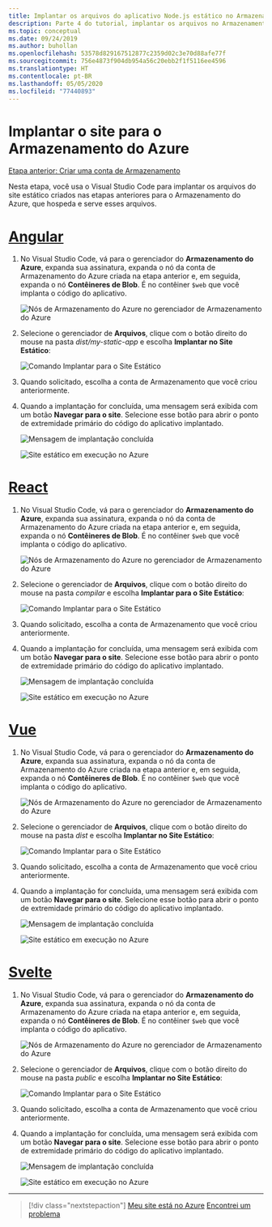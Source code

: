 ```yaml
---
title: Implantar os arquivos do aplicativo Node.js estático no Armazenamento do Azure usando o Visual Studio Code
description: Parte 4 do tutorial, implantar os arquivos no Armazenamento do Azure
ms.topic: conceptual
ms.date: 09/24/2019
ms.author: buhollan
ms.openlocfilehash: 53578d829167512877c2359d02c3e70d88afe77f
ms.sourcegitcommit: 756e4873f904db954a56c20ebb2f1f5116ee4596
ms.translationtype: HT
ms.contentlocale: pt-BR
ms.lasthandoff: 05/05/2020
ms.locfileid: "77440893"
---
```

# <a name="deploy-the-website-to-azure-storage"></a>Implantar o site para o Armazenamento do Azure

[Etapa anterior: Criar uma conta de Armazenamento](tutorial-vscode-static-website-node-03.md)

Nesta etapa, você usa o Visual Studio Code para implantar os arquivos do site estático criados nas etapas anteriores para o Armazenamento do Azure, que hospeda e serve esses arquivos.

# <a name="angular"></a>[Angular](#tab/angular)

1. No Visual Studio Code, vá para o gerenciador do **Armazenamento do Azure**, expanda sua assinatura, expanda o nó da conta de Armazenamento do Azure criada na etapa anterior e, em seguida, expanda o nó **Contêineres de Blob**. É no contêiner `$web` que você implanta o código do aplicativo.

   ![Nós de Armazenamento do Azure no gerenciador de Armazenamento do Azure](media/static-website/storage-nodes.png)

1. Selecione o gerenciador de **Arquivos**, clique com o botão direito do mouse na pasta _dist/my-static-app_ e escolha **Implantar no Site Estático**:

    ![Comando Implantar para o Site Estático](media/static-website/deploy-build-angular.png)

1. Quando solicitado, escolha a conta de Armazenamento que você criou anteriormente.

1. Quando a implantação for concluída, uma mensagem será exibida com um botão **Navegar para o site**. Selecione esse botão para abrir o ponto de extremidade primário do código do aplicativo implantado.

    ![Mensagem de implantação concluída](media/static-website/deployment-complete.png)

    ![Site estático em execução no Azure](media/static-website/azure-app-angular.png)

# <a name="react"></a>[React](#tab/react)

1. No Visual Studio Code, vá para o gerenciador do **Armazenamento do Azure**, expanda sua assinatura, expanda o nó da conta de Armazenamento do Azure criada na etapa anterior e, em seguida, expanda o nó **Contêineres de Blob**. É no contêiner `$web` que você implanta o código do aplicativo.

   ![Nós de Armazenamento do Azure no gerenciador de Armazenamento do Azure](media/static-website/storage-nodes.png)

1. Selecione o gerenciador de **Arquivos**, clique com o botão direito do mouse na pasta _compilar_ e escolha **Implantar para o Site Estático**:

    ![Comando Implantar para o Site Estático](media/static-website/deploy-build-react.png)

1. Quando solicitado, escolha a conta de Armazenamento que você criou anteriormente.

1. Quando a implantação for concluída, uma mensagem será exibida com um botão **Navegar para o site**. Selecione esse botão para abrir o ponto de extremidade primário do código do aplicativo implantado.

    ![Mensagem de implantação concluída](media/static-website/deployment-complete.png)

    ![Site estático em execução no Azure](media/static-website/azure-app-react.png)

# <a name="vue"></a>[Vue](#tab/vue)

1. No Visual Studio Code, vá para o gerenciador do **Armazenamento do Azure**, expanda sua assinatura, expanda o nó da conta de Armazenamento do Azure criada na etapa anterior e, em seguida, expanda o nó **Contêineres de Blob**. É no contêiner `$web` que você implanta o código do aplicativo.

   ![Nós de Armazenamento do Azure no gerenciador de Armazenamento do Azure](media/static-website/storage-nodes.png)

1. Selecione o gerenciador de **Arquivos**, clique com o botão direito do mouse na pasta _dist_ e escolha **Implantar no Site Estático**:

    ![Comando Implantar para o Site Estático](media/static-website/deploy-build-vue.png)

1. Quando solicitado, escolha a conta de Armazenamento que você criou anteriormente.

1. Quando a implantação for concluída, uma mensagem será exibida com um botão **Navegar para o site**. Selecione esse botão para abrir o ponto de extremidade primário do código do aplicativo implantado.

    ![Mensagem de implantação concluída](media/static-website/deployment-complete.png)

    ![Site estático em execução no Azure](media/static-website/azure-app-vue.png)

# <a name="svelte"></a>[Svelte](#tab/svelte)

1. No Visual Studio Code, vá para o gerenciador do **Armazenamento do Azure**, expanda sua assinatura, expanda o nó da conta de Armazenamento do Azure criada na etapa anterior e, em seguida, expanda o nó **Contêineres de Blob**. É no contêiner `$web` que você implanta o código do aplicativo.

   ![Nós de Armazenamento do Azure no gerenciador de Armazenamento do Azure](media/static-website/storage-nodes.png)

1. Selecione o gerenciador de **Arquivos**, clique com o botão direito do mouse na pasta _public_ e escolha **Implantar no Site Estático**:

    ![Comando Implantar para o Site Estático](media/static-website/deploy-build-svelte.png)

1. Quando solicitado, escolha a conta de Armazenamento que você criou anteriormente.

1. Quando a implantação for concluída, uma mensagem será exibida com um botão **Navegar para o site**. Selecione esse botão para abrir o ponto de extremidade primário do código do aplicativo implantado.

    ![Mensagem de implantação concluída](media/static-website/deployment-complete-svelte.png)

    ![Site estático em execução no Azure](media/static-website/azure-app-svelte.png)

---

> [!div class="nextstepaction"]
> [Meu site está no Azure](tutorial-vscode-static-website-node-05.md) [Encontrei um problema](https://www.research.net/r/PWZWZ52?tutorial=node-deployment-staticwebsite&step=create-storage)

